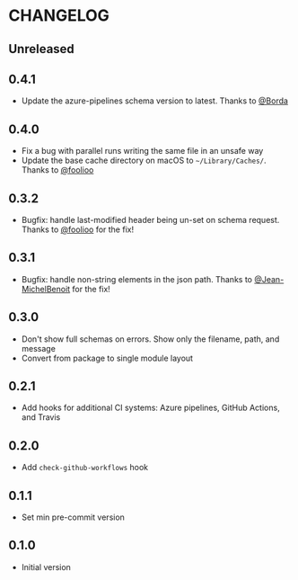 # CHANGELOG

## Unreleased

## 0.4.1

- Update the azure-pipelines schema version to latest.
  Thanks to [@Borda](https://github.com/Borda)

## 0.4.0

- Fix a bug with parallel runs writing the same file in an unsafe way
- Update the base cache directory on macOS to `~/Library/Caches/`.
  Thanks to [@foolioo](https://github.com/foolioo)

## 0.3.2

- Bugfix: handle last-modified header being un-set on schema request. Thanks to
  [@foolioo](https://github.com/foolioo) for the fix!

## 0.3.1

- Bugfix: handle non-string elements in the json path. Thanks to
  [@Jean-MichelBenoit](https://github.com/Jean-MichelBenoit) for the fix!

## 0.3.0

- Don't show full schemas on errors. Show only the filename, path, and message
- Convert from package to single module layout

## 0.2.1

- Add hooks for additional CI systems: Azure pipelines, GitHub Actions, and Travis

## 0.2.0

- Add `check-github-workflows` hook

## 0.1.1

- Set min pre-commit version

## 0.1.0

- Initial version
